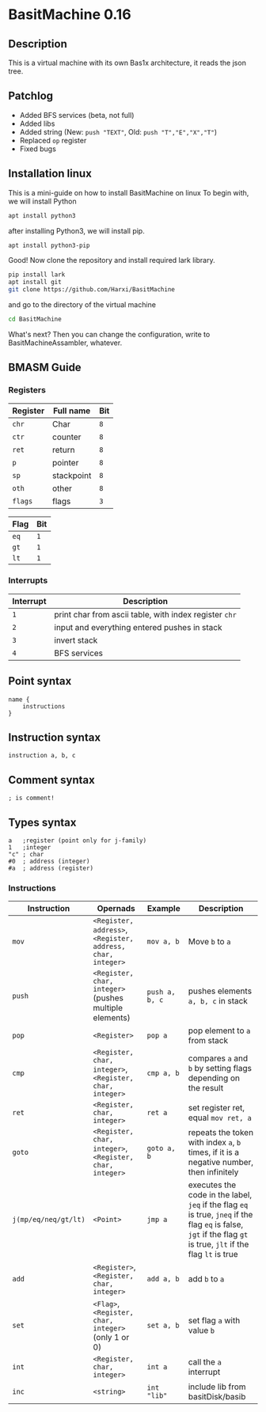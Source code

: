 # BasitMachine 0.16
## Description
This is a virtual machine with its own Bas1x architecture, it reads the json tree.

## Patchlog
- Added BFS services (beta, not full)
- Added libs
- Added string (New: `push "TEXT"`, Old: `push "T","E","X","T"`)
- Replaced `op` register
- Fixed bugs

## Installation linux

This is a mini-guide on how to install BasitMachine on linux
To begin with, we will install Python

```sh
apt install python3
```

after installing Python3, we will install pip.

```sh
apt install python3-pip
```

Good! Now clone the repository and install required lark library. 
```sh
pip install lark
apt install git
git clone https://github.com/Harxi/BasitMachine
```
 and go to the directory of the virtual machine
```sh
cd BasitMachine
```

What's next? Then you can change the configuration, write to BasitMachineAssambler, whatever.

## BMASM Guide
### Registers

| Register | Full name  | Bit |
|----------|------------|-----|
| `chr`    | Char       | `8` |
| `ctr`    | counter    | `8` |
| `ret`    | return     | `8` |
| `p`      | pointer    | `8` |
| `sp`     | stackpoint | `8` |
| `oth`    | other      | `8` |
| `flags`  | flags      | `3` |

| Flag | Bit |
|------|-----|
| `eq` | `1` |
| `gt` | `1` |
| `lt` | `1` |

### Interrupts

| Interrupt | Description                                           | 
|-----------|-------------------------------------------------------|
| `1`       | print char from ascii table, with index register `chr`|
| `2`       | input and everything entered pushes in stack          |
| `3`       | invert stack                                          |
| `4`       | BFS services                                          |  

## Point syntax

```bmasm
name {
    instructions
}
```

## Instruction syntax

```bmasm
instruction a, b, c
```

## Comment syntax

```bmasm
; is comment!
```

## Types syntax

```bmasm
a   ;register (point only for j-family)
1   ;integer
"c" ; char
#0  ; address (integer)
#a  ; address (register)
```

### Instructions
| Instruction          | Opernads                                                    | Example        | Description                                                                                                                                                      |   
|----------------------|-------------------------------------------------------------|----------------|------------------------------------------------------------------------------------------------------------------------------------------------------------------|
| `mov`                | `<Register, address>`, `<Register, address, char, integer>` | `mov a, b`     | Move `b` to `a`                                                                                                                                                  |   
| `push`               | `<Register, char, integer>` (pushes multiple elements)      | `push a, b, c` | pushes elements `a, b, c` in stack                                                                                                                               |   
| `pop`                | `<Register>`                                                | `pop a`        | pop element to `a` from stack                                                                                                                                    |   
| `cmp`                | `<Register, char, integer>`, `<Register, char, integer>`    | `cmp a, b`     | compares `a` and `b` by setting flags depending on the result                                                                                                    |   
| `ret`                | `<Register, char, integer>`                                 | `ret a`        | set register ret, equal `mov ret, a`                                                                                                                             |   
| `goto`               | `<Register, char, integer>`, `<Register, char, integer>`    | `goto a, b`    | repeats the token with index `a`, `b` times, if it is a negative number, then infinitely                                                                         |   
| `j(mp/eq/neq/gt/lt)` | `<Point>`                                                   | `jmp a`        | executes the code in the label, `jeq` if the flag `eq` is true, `jneq` if the flag `eq` is false, `jgt` if the flag `gt` is true, `jlt` if the flag `lt` is true |
| `add`                | `<Register>`, `<Register, char, integer>`                   | `add a, b`     | add `b` to `a`                                                                                                                                                   |
| `set`                | `<Flag>`, `<Register, char, integer>` (only 1 or 0)         | `set a, b`     | set flag `a` with value `b`                                                                                                                                      |
| `int`                | `<Register, char, integer>`                                 | `int a`        | call the `a` interrupt                                                                                                                                         |
| `inc`                | `<string>`                                 | `int "lib"`        | include lib from basitDisk/basib                                                                                                                                         |
